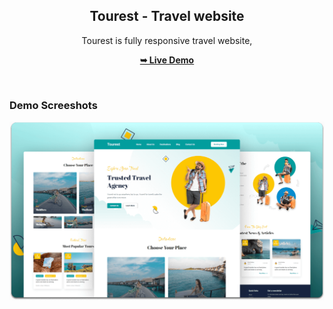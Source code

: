 <div align="center">
  
 

  <h2 align="center">Tourest - Travel website</h2>

  Tourest is fully responsive travel website, 

  <a href="#"><strong>➥ Live Demo</strong></a>

</div>

<br />

### Demo Screeshots

![Tourest Desktop Demo](./readme-images/desktop.png "Desktop Demo")



